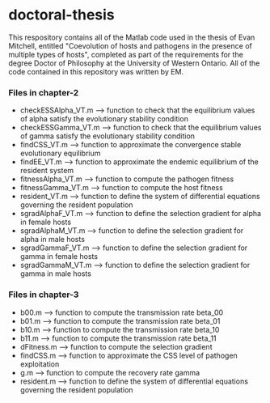 # doctoral-thesis
This respository contains all of the Matlab code used in the thesis of Evan Mitchell, entitled "Coevolution of hosts and pathogens in the presence of multiple types of hosts", completed as part of the requirements for the degree Doctor of Philosophy at the University of Western Ontario. All of the code contained in this repository was written by EM.

### Files in chapter-2
- checkESSAlpha_VT.m --> function to check that the equilibrium values of alpha satisfy the evolutionary stability condition
- checkESSGamma_VT.m --> function to check that the equilibrium values of gamma satisfy the evolutionary stability condition
- findCSS_VT.m --> function to approximate the convergence stable evolutionary equilibrium
- findEE_VT.m --> function to approximate the endemic equilibrium of the resident system
- fitnessAlpha_VT.m --> function to compute the pathogen fitness
- fitnessGamma_VT.m --> function to compute the host fitness
- resident_VT.m --> function to define the system of differential equations governing the resident population
- sgradAlphaF_VT.m --> function to define the selection gradient for alpha in female hosts
- sgradAlphaM_VT.m --> function to define the selection gradient for alpha in male hosts
- sgradGammaF_VT.m --> function to define the selection gradient for gamma in female hosts
- sgradGammaM_VT.m --> function to define the selection gradient for gamma in male hosts
    
### Files in chapter-3
- b00.m --> function to compute the transmission rate beta_00
- b01.m --> function to compute the transmission rate beta_01
- b10.m --> function to compute the transmission rate beta_10
- b11.m --> function to compute the transmission rate beta_11
- dFitness.m --> function to compute the selection gradient
- findCSS.m --> function to approximate the CSS level of pathogen exploitation
- g.m --> function to compute the recovery rate gamma
- resident.m --> function to define the system of differential equations governing the resident population
